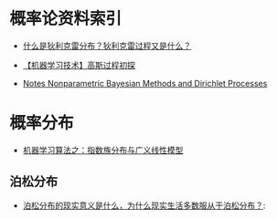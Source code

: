 

# 概率论资料索引

- [什么是狄利克雷分布？狄利克雷过程又是什么？](https://www.zhihu.com/question/26751755/answer/80931791)

- [【机器学习技术】高斯过程初探](http://www.jianshu.com/p/2283a7c56639)

- [Notes Nonparametric Bayesian Methods and Dirichlet Processes](https://github.com/tdhopper/notes-on-dirichlet-processes)

# 概率分布

- [机器学习算法之：指数族分布与广义线性模型](http://blog.csdn.net/u011467621/article/details/48197943)

## 泊松分布

- [泊松分布的现实意义是什么，为什么现实生活多数服从于泊松分布？](https://www.zhihu.com/question/26441147/answer/429569625): 